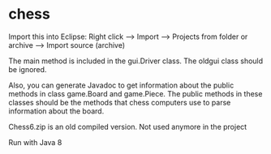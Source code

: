 # chess

Import this into Eclipse: Right click --> Import --> Projects from folder or archive --> Import source (archive)

The main method is included in the gui.Driver class. The oldgui class should be ignored.

Also, you can generate Javadoc to get information about the public methods in class game.Board and game.Piece. The public methods in these classes should be the methods that chess computers use to parse information about the board.

Chess6.zip is an old compiled version. Not used anymore in the project

Run with Java 8
